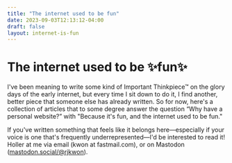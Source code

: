 ```yaml
---
title: "The internet used to be fun"
date: 2023-09-03T12:13:12-04:00
draft: false
layout: internet-is-fun
---
```


# The <span>internet</span> used to be ✨fun✨

I've been meaning to write some kind of Important Thinkpiece™ on the glory days of the early internet, but every time I sit down to do it, I find another, better piece that someone else has already written. So for now, here's a collection of articles that to some degree answer the question “Why have a personal website?” with "Because it's fun, and the internet used to be fun."

<!-- Themes include:
* nostalgia for the early internet
* we have not been good stewards of our web
* capitalism ruins everything
* loss of, and cravings for, personal connection(s)
* ownership of content
* personal website as domicile
* skepticism against (and often outright anti-) big tech -->

If you've written something that feels like it belongs here—especially if your voice is one that's frequently underrepresented—I'd be interested to read it! Holler at me via email (kwon at fastmail.com), or on Mastodon ([mastodon.social/@rjkwon](https://mastodon.social/@rjkwon)).